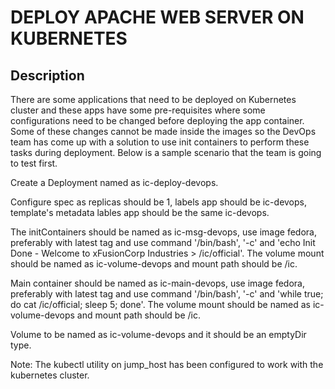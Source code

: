 # DEPLOY APACHE WEB SERVER ON KUBERNETES

## Description

There are some applications that need to be deployed on Kubernetes cluster and these apps have some pre-requisites where some configurations need to be changed before deploying the app container. Some of these changes cannot be made inside the images so the DevOps team has come up with a solution to use init containers to perform these tasks during deployment. Below is a sample scenario that the team is going to test first.



Create a Deployment named as ic-deploy-devops.


Configure spec as replicas should be 1, labels app should be ic-devops, template's metadata lables app should be the same ic-devops.


The initContainers should be named as ic-msg-devops, use image fedora, preferably with latest tag and use command '/bin/bash', '-c' and 'echo Init Done - Welcome to xFusionCorp Industries > /ic/official'. The volume mount should be named as ic-volume-devops and mount path should be /ic.


Main container should be named as ic-main-devops, use image fedora, preferably with latest tag and use command '/bin/bash', '-c' and 'while true; do cat /ic/official; sleep 5; done'. The volume mount should be named as ic-volume-devops and mount path should be /ic.


Volume to be named as ic-volume-devops and it should be an emptyDir type.


Note: The kubectl utility on jump_host has been configured to work with the kubernetes cluster.